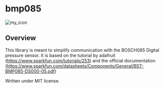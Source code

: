 # bmp085

![my_icon](https://dl.dropboxusercontent.com/u/2224573/bmp085.png)

## Overview

This library is meant to simplify communication with the BOSCH085 Digital pressure sensor.
It is based on the tutorial by adafruit (https://www.sparkfun.com/tutorials/253) and
the official documentation  (https://www.sparkfun.com/datasheets/Components/General/BST-BMP085-DS000-05.pdf)


Written under MIT license.



